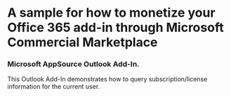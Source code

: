 # A sample for how to monetize your Office 365 add-in through Microsoft Commercial Marketplace

### Microsoft AppSource Outlook Add-In.
This Outlook Add-In demonstrates how to query subscription/license information for the current user.